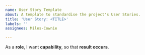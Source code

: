 ```yaml
---
name: User Story Template
about: A template to standardise the project's User Stories.
title: 'User Story: <TITLE>'
labels: ''
assignees: Miles-Cownie

---
```


As a **role**, I want **capability**, so that **result occurs**.

